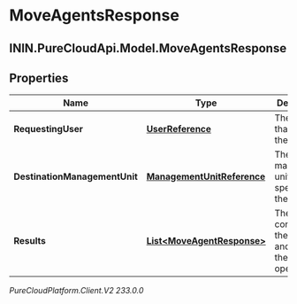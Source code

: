 # MoveAgentsResponse

## ININ.PureCloudApi.Model.MoveAgentsResponse

## Properties

|Name | Type | Description | Notes|
|------------ | ------------- | ------------- | -------------|
| **RequestingUser** | [**UserReference**](UserReference) | The user that made the request | [optional] |
| **DestinationManagementUnit** | [**ManagementUnitReference**](ManagementUnitReference) | The management unit specified on the request | [optional] |
| **Results** | [**List&lt;MoveAgentResponse&gt;**](MoveAgentResponse) | The list containing the agent and result of the move operation | [optional] |



_PureCloudPlatform.Client.V2 233.0.0_
